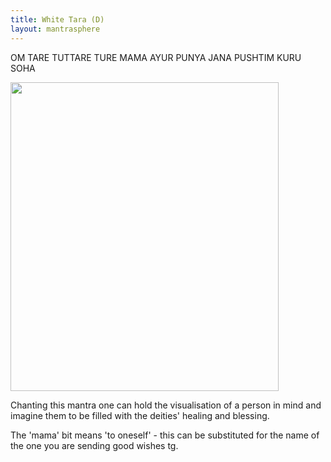 ```yaml
---        
title: White Tara (D)  
layout: mantrasphere        
---        
```

        
OM TARE TUTTARE TURE MAMA AYUR PUNYA JANA PUSHTIM KURU SOHA  

<img src="/{{ site.baseurl }}/assets/images/mantrasphere/white_tara_thangka_2.jpg" alt="" width="429" height="494" />  

Chanting this mantra one can hold the visualisation of a person in mind and imagine them to be filled with the deities' healing and blessing.  

The 'mama' bit means 'to oneself' - this can be substituted for the name of the one you are sending good wishes tg.  

